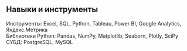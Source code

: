 ## Навыки и инструменты

Инструменты: Excel, SQL, Python, Tableau, Power BI, Google Analytics, Яндекс.Метрика
<br>
Библиотеки Python: Pandas, NumPy, Matplotlib, Seaborn, Plotly, SciPy
<br>
СУБД: PostgreSQL, MySQL
